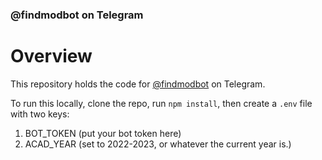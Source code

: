 ### @findmodbot on Telegram

# Overview
This repository holds the code for [@findmodbot](https://t.me/findmodbot) on Telegram.

To run this locally, clone the repo, run `npm install`, then create a `.env` file with two keys:
1. BOT_TOKEN (put your bot token here)
2. ACAD_YEAR (set to 2022-2023, or whatever the current year is.)

